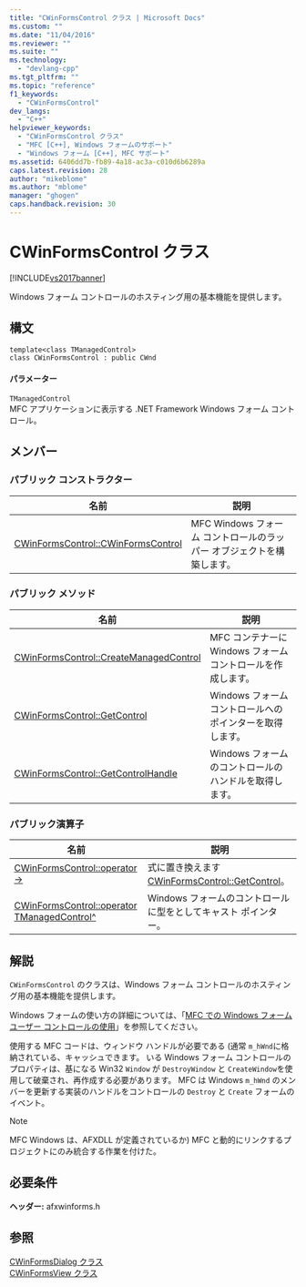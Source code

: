 ```yaml
---
title: "CWinFormsControl クラス | Microsoft Docs"
ms.custom: ""
ms.date: "11/04/2016"
ms.reviewer: ""
ms.suite: ""
ms.technology: 
  - "devlang-cpp"
ms.tgt_pltfrm: ""
ms.topic: "reference"
f1_keywords: 
  - "CWinFormsControl"
dev_langs: 
  - "C++"
helpviewer_keywords: 
  - "CWinFormsControl クラス"
  - "MFC [C++], Windows フォームのサポート"
  - "Windows フォーム [C++], MFC サポート"
ms.assetid: 6406dd7b-fb89-4a18-ac3a-c010d6b6289a
caps.latest.revision: 28
author: "mikeblome"
ms.author: "mblome"
manager: "ghogen"
caps.handback.revision: 30
---
```

# CWinFormsControl クラス
[!INCLUDE[vs2017banner](../../assembler/inline/includes/vs2017banner.md)]

Windows フォーム コントロールのホスティング用の基本機能を提供します。  
  
## 構文  
  
```  
template<class TManagedControl>  
class CWinFormsControl : public CWnd  
```  
  
#### パラメーター  
 `TManagedControl`  
 MFC アプリケーションに表示する .NET Framework Windows フォーム コントロール。  
  
## メンバー  
  
### パブリック コンストラクター  
  
|名前|説明|  
|--------|--------|  
|[CWinFormsControl::CWinFormsControl](../Topic/CWinFormsControl::CWinFormsControl.md)|MFC Windows フォーム コントロールのラッパー オブジェクトを構築します。|  
  
### パブリック メソッド  
  
|名前|説明|  
|--------|--------|  
|[CWinFormsControl::CreateManagedControl](../Topic/CWinFormsControl::CreateManagedControl.md)|MFC コンテナーに Windows フォーム コントロールを作成します。|  
|[CWinFormsControl::GetControl](../Topic/CWinFormsControl::GetControl.md)|Windows フォーム コントロールへのポインターを取得します。|  
|[CWinFormsControl::GetControlHandle](../Topic/CWinFormsControl::GetControlHandle.md)|Windows フォームのコントロールのハンドルを取得します。|  
  
### パブリック演算子  
  
|名前|説明|  
|--------|--------|  
|[CWinFormsControl::operator \-\>](../Topic/CWinFormsControl::operator%20-%3E.md)|式に置き換えます [CWinFormsControl::GetControl](../Topic/CWinFormsControl::GetControl.md)。|  
|[CWinFormsControl::operator TManagedControl^](../Topic/CWinFormsControl::operator%20TManagedControl%5E.md)|Windows フォームのコントロールに型をとしてキャスト ポインター。|  
  
## 解説  
 `CWinFormsControl` のクラスは、Windows フォーム コントロールのホスティング用の基本機能を提供します。  
  
 Windows フォームの使い方の詳細については、「[MFC での Windows フォーム ユーザー コントロールの使用](../../dotnet/using-a-windows-form-user-control-in-mfc.md)」を参照してください。  
  
 使用する MFC コードは、ウィンドウ ハンドルが必要である \(通常 `m_hWnd`に格納されている、キャッシュできます。  いる Windows フォーム コントロールのプロパティは、基になる Win32 `Window` が `DestroyWindow` と `CreateWindow`を使用して破棄され、再作成する必要があります。  MFC は Windows `m_hWnd` のメンバーを更新する実装のハンドルをコントロールの `Destroy` と `Create` フォームのイベント。  
  
> [!NOTE]
>  MFC Windows は、AFXDLL が定義されているか\) MFC と動的にリンクするプロジェクトにのみ統合する作業を付けた。  
  
## 必要条件  
 **ヘッダー:** afxwinforms.h  
  
## 参照  
 [CWinFormsDialog クラス](../Topic/CWinFormsDialog%20Class.md)   
 [CWinFormsView クラス](../../mfc/reference/cwinformsview-class.md)